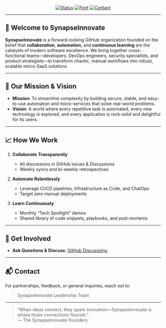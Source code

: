 
<p align="center">
  <a href="#"><img src="https://img.shields.io/badge/Status-Forming-brightgreen" alt="Status"/></a>
  <a href="#"><img src="https://img.shields.io/badge/Typography–Sans%20Pro-blue" alt="Font"/></a>
  <a href="#"><img src="https://img.shields.io/badge/Contact-prb5928%40gmail.com-orange" alt="Contact"/></a>
</p>

---

## 🏢 Welcome to SynapseInnovate

**SynapseInnovate** is a forward-looking GitHub organization founded on the belief that **collaboration**, **automation**, and **continuous learning** are the catalysts of modern software excellence. We bring together cross-functional teams—developers, DevOps engineers, security specialists, and product strategists—to transform chaotic, manual workflows into robust, scalable micro-SaaS solutions.

---

## 🌟 Our Mission & Vision

- **Mission:** To streamline complexity by building secure, stable, and easy-to-use automation and micro-services that solve real-world problems.  
- **Vision:** A world where every repetitive task is automated, every new technology is explored, and every application is rock-solid and delightful for its users.

---

## 📈 How We Work

1. **Collaborate Transparently**  
   - All discussions in GitHub Issues & Discussions  
   - Weekly syncs and bi-weekly retrospectives  

2. **Automate Relentlessly**  
   - Leverage CI/CD pipelines, Infrastructure as Code, and ChatOps  
   - Target zero manual deployments

3. **Learn Continuously**  
   - Monthly “Tech Spotlight” demos  
   - Shared library of code snippets, playbooks, and post-mortems  

---

## 🤝 Get Involved

- **Ask Questions & Discuss**: [GitHub Discussions](https://github.com/SynapseInnovate/discussions)  

---

## 📬 Contact

For partnerships, feedback, or general inquiries, reach out to:
> SynapseInnovate Leadership Team  

---

> “When ideas connect, they spark innovation—SynapseInnovate is where those connections flourish.”  
> &mdash; The SynapseInnovate Founders  
